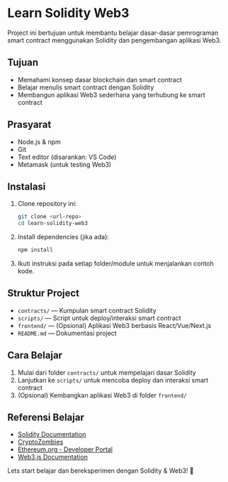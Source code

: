 # Learn Solidity Web3

Project ini bertujuan untuk membantu belajar dasar-dasar pemrograman smart contract menggunakan Solidity dan pengembangan aplikasi Web3.

## Tujuan
- Memahami konsep dasar blockchain dan smart contract
- Belajar menulis smart contract dengan Solidity
- Membangun aplikasi Web3 sederhana yang terhubung ke smart contract

## Prasyarat
- Node.js & npm
- Git
- Text editor (disarankan: VS Code)
- Metamask (untuk testing Web3)

## Instalasi
1. Clone repository ini:
   ```bash
   git clone <url-repo>
   cd learn-solidity-web3
   ```
2. Install dependencies (jika ada):
   ```bash
   npm install
   ```
3. Ikuti instruksi pada setiap folder/module untuk menjalankan contoh kode.

## Struktur Project
- `contracts/` — Kumpulan smart contract Solidity
- `scripts/` — Script untuk deploy/interaksi smart contract
- `frontend/` — (Opsional) Aplikasi Web3 berbasis React/Vue/Next.js
- `README.md` — Dokumentasi project

## Cara Belajar
1. Mulai dari folder `contracts/` untuk mempelajari dasar Solidity
2. Lanjutkan ke `scripts/` untuk mencoba deploy dan interaksi smart contract
3. (Opsional) Kembangkan aplikasi Web3 di folder `frontend/`

## Referensi Belajar
- [Solidity Documentation](https://docs.soliditylang.org/)
- [CryptoZombies](https://cryptozombies.io/)
- [Ethereum.org - Developer Portal](https://ethereum.org/en/developers/)
- [Web3.js Documentation](https://web3js.readthedocs.io/)

Lets start belajar dan bereksperimen dengan Solidity & Web3! 🚀
